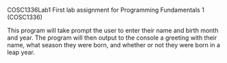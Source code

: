 COSC1336Lab1
First lab assignment for Programming Fundamentals 1 (COSC1336)
        
This program will take prompt the user to enter their name and birth month and year. The program will then output to the console a greeting with their name, what season they were born, and whether or not they were born in a leap year.

